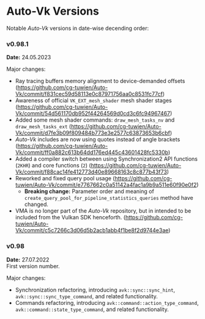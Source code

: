 # Auto-Vk Versions

Notable _Auto-Vk_ versions in date-wise decending order:

### v0.98.1

**Date:** 24.05.2023

Major changes:
- Ray tracing buffers memory alignment to device-demanded offsets (https://github.com/cg-tuwien/Auto-Vk/commit/f831cec59d58113e0c87971756aa0c8531fc77cf)
- Awareness of official `VK_EXT_mesh_shader` mesh shader stages (https://github.com/cg-tuwien/Auto-Vk/commit/54d561170db952f44264569d0cd3c6fc94967467)
- Added some mesh shader commands: `draw_mesh_tasks_nv` and `draw_mesh_tasks_ext` (https://github.com/cg-tuwien/Auto-Vk/commit/d7fe3b09f809484b773e3e2577c63873653b6cbf)
- _Auto-Vk_ includes are now using quotes instead of angle brackets (https://github.com/cg-tuwien/Auto-Vk/commit/ff0a882c613b64dd176ed445c43601428fc5330b)
- Added a compiler switch between using Synchronization2 API functions (`2KHR`) and core functions (`2`) (https://github.com/cg-tuwien/Auto-Vk/commit/f88cac14fe412773d40e89668163c8c877b43f73)
- Reworked and fixed query pool usage (https://github.com/cg-tuwien/Auto-Vk/commit/e7767662c0a51142a4fac1a9b9a511e60f90e0f2)
    - **Breaking change:** Parameter order and meaning of `create_query_pool_for_pipeline_statistics_queries` method have changed.
- VMA is no longer part of the _Auto-Vk_ repository, but in intended to be included from the Vulkan SDK henceforth. (https://github.com/cg-tuwien/Auto-Vk/commit/c5c7266c3d06d5b2acb1abb4f1be8f2d9744e3ae)

### v0.98

**Date:** 27.07.2022          
First version number.

Major changes:
- Synchronization refactoring, introducing `avk::sync::sync_hint`, `avk::sync::sync_type_command`, and related functionality.
- Commands refactoring, introducing `avk::command::action_type_command`, `avk::command::state_type_command`, and related functionality.
